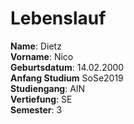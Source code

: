 # Lebenslauf  


**Name**: Dietz  
**Vorname**: Nico  
**Geburtsdatum**: 14.02.2000  
**Anfang Studium** SoSe2019  
**Studiengang**: AIN  
**Vertiefung**: SE  
**Semester**: 3 